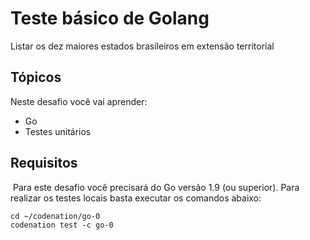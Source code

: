 # Teste básico de Golang

Listar os dez maiores estados brasileiros em extensão territorial

## Tópicos

Neste desafio você vai aprender:

- Go
- Testes unitários

## Requisitos
​
Para este desafio você precisará do Go versão 1.9 (ou superior). Para realizar os testes locais basta executar os comandos abaixo:
​

    cd ~/codenation/go-0
    codenation test -c go-0
